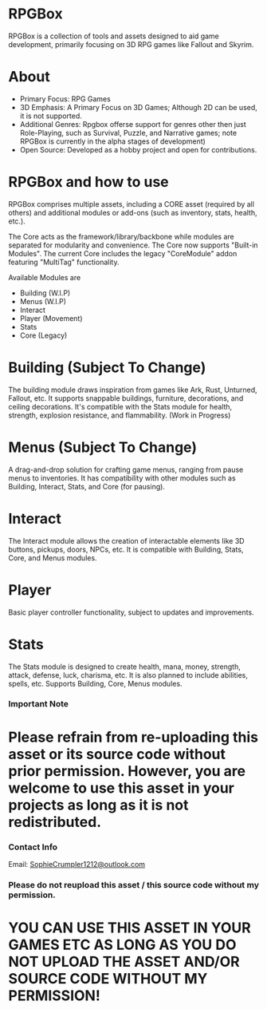 # RPGBox
RPGBox is a collection of tools and assets designed to aid game development, primarily focusing on 3D RPG games like Fallout and Skyrim.

# About
- Primary Focus: RPG Games
- 3D Emphasis: A Primary Focus on 3D Games; Although 2D can be used, it is not supported.
- Additional Genres: Rpgbox offerse support for genres other then just Role-Playing, such as Survival, Puzzle, and Narrative games; note RPGBox is currently in the alpha stages of development)
- Open Source: Developed as a hobby project and open for contributions.

# RPGBox and how to use

RPGBox comprises multiple assets, including a CORE asset (required by all others) and additional modules or add-ons (such as inventory, stats, health, etc.).

The Core acts as the framework/library/backbone while modules are separated for modularity and convenience.
The Core now supports "Built-in Modules".
The current Core includes the legacy "CoreModule" addon featuring "MultiTag" functionality.


Available Modules are

- Building (W.I.P)
- Menus (W.I.P)
- Interact
- Player (Movement)
- Stats
- Core (Legacy)


# Building (Subject To Change)

The building module draws inspiration from games like Ark, Rust, Unturned, Fallout, etc.
It supports snappable buildings, furniture, decorations, and ceiling decorations.
It's compatible with the Stats module for health, strength, explosion resistance, and flammability.
(Work in Progress)

# Menus (Subject To Change)

A drag-and-drop solution for crafting game menus, ranging from pause menus to inventories. 
It has compatibility with other modules such as Building, Interact, Stats, and Core (for pausing).

# Interact

The Interact module allows the creation of interactable elements like 3D buttons, pickups, doors, NPCs, etc. 
It is compatible with Building, Stats, Core, and Menus modules.


# Player

Basic player controller functionality, subject to updates and improvements.

# Stats

The Stats module is designed to create health, mana, money, strength, attack, defense, luck, charisma, etc. 
It is also planned to include abilities, spells, etc. 
Supports Building, Core, Menus modules.

### Important Note

# Please refrain from re-uploading this asset or its source code without prior permission. However, you are welcome to use this asset in your projects as long as it is not redistributed.

### Contact Info

Email: SophieCrumpler1212@outlook.com

### Please do not reupload this asset / this source code without my permission.

# YOU CAN USE THIS ASSET IN YOUR GAMES ETC AS LONG AS YOU DO NOT UPLOAD THE ASSET AND/OR SOURCE CODE WITHOUT MY PERMISSION!

